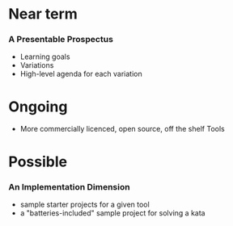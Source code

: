 # Near term

### A Presentable Prospectus

- Learning goals
- Variations
- High-level agenda for each variation

# Ongoing

- More commercially licenced, open source, off the shelf Tools

# Possible

### An Implementation Dimension

- sample starter projects for a given tool
- a "batteries-included" sample project for solving a kata
